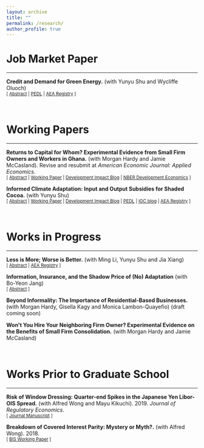 ```yaml
---
layout: archive
title: ""
permalink: /research/
author_profile: true
---
```



<h1 id="-workingpapers-">
Job Market Paper
</h1>
<hr>

<p><strong>Credit and Demand for Green Energy.</strong> (with Yunyu Shu and Wycliffe Oluoch)
<br>
 <small>[ <a href="#/" onclick="visib('solar')">Abstract</a> |  <a href="https://pedl.cepr.org/content/blackouts-and-green-energy-adoption-evidence-kenya-0" target="_blank">PEDL</a> | <a href="https://www.socialscienceregistry.org/trials/13802" target="_blank">AEA Registry</a> ]</small>
<p>
  
<div id="solar" style="display: none; text-align: justify; line-height: 1.2"><small> Adoption of green technology has been low in low-income countries, despite its crucial role in sustainable development. While providing credit increases demand, it changes the payment structure and adds another dimension of price elasticity. This paper evaluates firm demand for small-scale solar sold on credit by experimentally eliciting discrete choices over different down payments and repayments. We show that price elasticity for credit purchases is mainly driven by upfront cost elasticity rather than repayment elasticity. When offered the flexibility to tailor a subsidy to be applied to the down payment or repayment, adopters almost unanimously choose to reduce the upfront cost. Despite the same de facto subsidy structure, this tailored subsidy scheme positively selects less liquidity-constrained adopters and results in more usage and more operational days by firms.
</small><br><br></div>



<br />
<h1 id="-workingpapers-">
Working Papers
</h1>
<hr>

<p><strong> Returns to Capital for Whom? Experimental Evidence from Small Firm Owners and Workers in Ghana.</strong>  (with Morgan Hardy and Jamie McCasland). Revise and resubmit at <em> American Economic Journal: Applied Economics</em>. 
<br>
  <small>[ <a href="#/" onclick="visib('seefa')">Abstract</a> | <a href="https://www.dropbox.com/scl/fi/zbp2s8shdw1v2xay0ff6r/ReturnsToCapitalForWhom.pdf?rlkey=j7nfhmgha9zuyuss8e9mxayaw&dl=0" target="_blank">Working Paper</a> | <a href="https://blogs.worldbank.org/en/impactevaluations/what-firm-again-fluidity-firm-boundaries-developing-country-firms?cid=SHR_BlogSiteShare_EN_EXT#:~:text=Capital%20is%20fluid%20between%20a%20firm%20and%20its%20workers" target="_blank">Development Impact Blog</a> | <a href="https://www.nber.org/conferences/development-economics-fall-2024#:~:text=%2C%20Brown%20University-,View%20abstract,-We%20document%20capital" target="_blank">NBER Development Economics</a> ] </small>
<p>


  
<div id="seefa" style="display: none; text-align: justify; line-height: 1.2"><small> We document capital contributions from workers to their employers in a representative sample of small firms. We separately conduct a two-sided experiment in a sample of small employers, randomizing cash transfers to firm owners or a randomly selected worker. Transfers to either party increase firm profits in equal magnitude. Treated owners purchase additional business assets; treated workers purchase business assets that are used in their employing firm and experience wage increases. Our findings challenge the assumption of a separation of labor and capital in firms, with widespread implications for measurement and for understanding the nature of firms in our context.</small><br><br></div>




<p><strong> Informed Climate Adaptation: Input and Output Subsidies for Shaded Cocoa.</strong> (with Yunyu Shu)
  <br>
  <small>[ <a href="#/" onclick="visib('cocoa')">Abstract</a> | <a href="https://drive.google.com/file/d/1u6Wlka3kd7fydY9Fuhm0SWG5GP3sPsDr/view?usp=drive_link" target="_blank">Working Paper</a> | <a href="https://blogs.worldbank.org/en/impactevaluations/how-information-transforms-climate-adaptation-through-different-?" target="_blank">Development Impact Blog</a> | <a href="https://pedl.cepr.org/content/propagation-taste-climate-resilience-evidence-cocoa-value-chain-ghana-0" target="_blank">PEDL</a> | <a href="https://www.theigc.org/blogs/climate-priorities-developing-countries/understanding-climate-change-beliefs-and-adaptation" target = "_blank">IGC blog</a> | <a href="https://www.socialscienceregistry.org/trials/11145" target="_blank">AEA Registry</a> ]</small>
 <p>

 <div id="cocoa" style="display: none; text-align: justify; line-height: 1.2"><small> With growing climate risks, agro-environmental policies seek to protect the environment while reducing poverty by incentivizing climate adaptation. We study how information shapes adaptation under different subsidy schemes for cocoa farmers in Ghana, where forest tree planting for shade is encouraged as an adaptation strategy. Conducting a lab-in-the-field experiment, we compare the impacts of an information intervention under an input subsidy for planting forest trees and an output subsidy for producing cocoa beans from shaded farms. While farmers receiving the information in both subsidy groups plant more forest trees than their subsidy-only counterparts, the increase is higher under the output subsidy than the input subsidy even though the information leads both groups to similarly update their beliefs about the benefits of shade. We rationalize the differential effects of information with a model in which beliefs about rainfall uncertainty and shade benefits affect ex ante input decisions. Counterfactuals show that output subsidy has greater potential to drive adaptation than input when beliefs are reasonably correct. We validate the lab results by distributing tree seedlings, finding consistent treatment effects on the number of seedlings requested and obtained.</small><br><br></div>



<br />
<h1 id="-workingprogress-">
Works in Progress
</h1>
<hr>





<p><strong>Less is More; Worse is Better.</strong> (with Ming Li, Yunyu Shu and Jia Xiang)
  <br>
  <small>[ <a href="#/" onclick="visib('info')">Abstract</a> | <a href="https://www.socialscienceregistry.org/trials/13129" target="_blank">AEA Registry</a> ]</small>
  <p>

   <div id="info" style="display: none; text-align: justify; line-height: 1.2"><small> Information campaigns are a major policy tool for promoting climate change adaptation. Such policies often face contestation because the benefits of adaptive actions are distributed unevenly across scales: local actors prioritize private resilience while policymakers emphasize collective, long-term social gains. We examine whether information framed around private versus social benefits shifts adaptation behaviors, and whether credibility-enhancing caveats alter uptake, in the context of cocoa farming in Ghana where agroforestry is a viable but under-adopted adaptation strategy. We find that, while information on private and social benefits are separately effective in driving adaptation, combining them does not necessarily increase the information impact. We also show that providing information on the downside risks of the adaptation strategy on top of its benefits increases information credibility and subsequently boosts adoption of the adaptation strategy.</small><br><br></div>




<p><strong>Information, Insurance, and the Shadow Price of (No) Adaptation</strong> (with Bo-Yeon Jang)
<br>
<small>[ <a href="#/" onclick="visib('flood')">Abstract</a> ]</small>
<p>
 
 <div id="flood" style="display: none; text-align: justify; line-height: 1.2"><small> This study disentangles the valuation of information shocks, insurance costs, and flood-resistant building regulations in housing prices of flood-prone properties following the National Flood Insurance Program (NFIP). Participation in the NFIP entails a bundle including estimates of flood risk (information shocks), insurance at subsidized cost against that risk (insurance costs), and protective community regulations on construction in flood-prone areas (building regulations). By leveraging updates of flood maps as well as a policy change eliminating the grandfathering of favorable insurance premia,  we separate out the initial information shock of being classified into flood-prone areas from capitalization of insurance costs. Zooming into transactions in which insurance premia were grandfathered in, we further identify the effect of protective building regulations. Explicit estimates of these three underlying forces are crucial to understanding the impact of NFIP, which will only become more relevant as flood risk intensifies with climate change.</small><br><br></div>




<p><strong>Beyond Informality: The Importance of Residential-Based Businesses.</strong> (with Morgan Hardy, Gisella Kagy and Monica Lambon-Quayefio) 
(draft coming soon)
<br>
<p>


 
<p><strong>Won't You Hire Your Neighboring Firm Owner? Experimental Evidence on the Benefits of Small Firm Consolidation.</strong> (with Morgan Hardy and Jamie McCasland)
<br>
<p>



<br />
<h1 id="-priorworks-">
Works Prior to Graduate School
</h1>
<hr>


<p><strong>Risk of Window Dressing: Quarter-end Spikes in the Japanese Yen Libor-OIS Spread.</strong> (with Alfred Wong and Mayu Kikuchi). 2019. <em>Journal of Regulatory Economics</em>. 
<br>
  <small>[ <a href="https://link.springer.com/article/10.1007/s11149-019-09393-w" target="_blank">Journal Manuscript</a> ]</small>
  <p>

<p><strong>Breakdown of Covered Interest Parity: Mystery or Myth?.</strong> (with Alfred Wong). 2018. 
<br>
  <small>[ <a href="https://www.bis.org/publ/bppdf/bispap96_g.pdf" taget="_blank">BIS Working Paper</a> ]</small>
  <p>





<script> function visib(id) { var x = document.getElementById(id); if (x.style.display === "block") { x.style.display = "none"; } else { x.style.display = "block"; } } </script>



